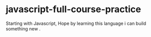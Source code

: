 # javascript-full-course-practice
Starting with Javascript, Hope by learning this language i can build something new .
